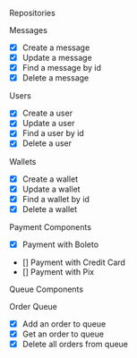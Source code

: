 Repositories

Messages

- [x] Create a message
- [x] Update a message
- [x] Find a message by id
- [x] Delete a message

Users

- [x] Create a user
- [x] Update a user
- [x] Find a user by id
- [x] Delete a user

Wallets

- [x] Create a wallet
- [x] Update a wallet
- [x] Find a wallet by id
- [x] Delete a wallet

Payment Components

- [x] Payment with Boleto
- [] Payment with Credit Card
- [] Payment with Pix

Queue Components

Order Queue

- [x] Add an order to queue
- [x] Get an order to queue
- [x] Delete all orders from queue
